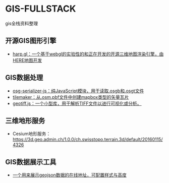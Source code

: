 # GIS-FULLSTACK
gis全栈资料整理

## 开源GIS图形引擎
- [harp.gl：一个基于webgl的实验性的和正在开发的开源三维地图渲染引擎，由HERE地图开发](https://github.com/heremaps/harp.gl)


## GIS数据处理
- [osg-serializer-js：纯JavaScript模块，用于读取.osgb和.osgt文件](https://github.com/eran-pinhas/osg-serializer-js)
- [tilemaker：从.osm.pbf文件中创建mapbox类型的矢量瓦片 ](https://github.com/systemed/tilemaker)
- [geotiff.js：一个小型库，用于解析TIFF文件以进行可视化或分析。](https://github.com/geotiffjs/geotiff.js)


## 三维地形服务
- Cesium地形服务：https://3d.geo.admin.ch/1.0.0/ch.swisstopo.terrain.3d/default/20160115/4326


## GIS数据展示工具
- [一个用来展示geojson数据的在线地址，可配置样式与高度](https://maptime-ams.github.io/geojson-3d/)
